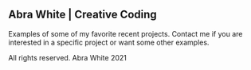 ## Abra White | Creative Coding

Examples of some of my favorite recent projects. Contact me if you are interested in a specific project or want some other examples. 

All rights reserved. Abra White 2021
